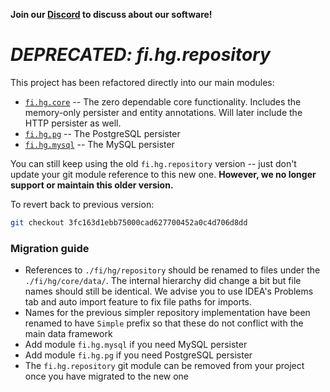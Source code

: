 **Join our [Discord](https://discord.gg/UBTrHxA78f) to discuss about our software!**

# ***DEPRECATED: fi.hg.repository***

This project has been refactored directly into our main modules:

 * [`fi.hg.core`](https://github.com/heusalagroup/fi.hg.core) -- The zero 
   dependable core functionality. Includes the memory-only persister and entity 
   annotations. Will later include the HTTP persister as well.
 * [`fi.hg.pg`](https://github.com/heusalagroup/fi.hg.pg) -- The PostgreSQL 
   persister
 * [`fi.hg.mysql`](https://github.com/heusalagroup/fi.hg.mysql) -- The MySQL 
   persister

You can still keep using the old `fi.hg.repository` version  -- just don't 
update your git module reference to this new one. **However, we no longer 
support or maintain this older version.**

To revert back to previous version: 

```bash
git checkout 3fc163d1ebb75000cad627700452a0c4d706d8dd
```

### Migration guide

* References to `./fi/hg/repository` should be renamed to files under the
  `./fi/hg/core/data/`. The internal hierarchy did change a bit but file names 
  should still be identical. We advise you to use IDEA's Problems tab and auto 
  import feature to fix file paths for imports.
* Names for the previous simpler repository implementation have been 
  renamed to have `Simple` prefix so that these do not conflict with the 
  main data framework
* Add module `fi.hg.mysql` if you need MySQL persister
* Add module `fi.hg.pg` if you need PostgreSQL persister
* The `fi.hg.repository` git module can be removed from your project once you
  have migrated to the new one
